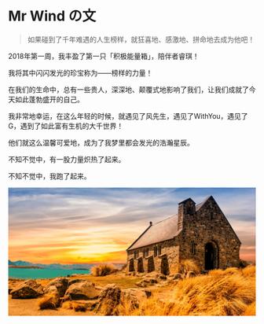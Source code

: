 # Mr Wind の文

> 如果碰到了千年难遇的人生榜样，就狂喜地、感激地、拼命地去成为他吧！

2018年第一周，我丰盈了第一只「积极能量箱」，陪伴者睿琪！

我将其中闪闪发光的珍宝称为——榜样的力量！

在我们的生命中，总有一些贵人，深深地、颠覆式地影响了我们，让我们成就了今天如此蓬勃盛开的自己。

我非常地幸运，在这么年轻的时候，就遇见了风先生，遇见了WithYou，遇见了G，遇到了如此富有生机的大千世界！

他们就这么温馨可爱地，成为了我梦里都会发光的浩瀚星辰。

不知不觉中，有一股力量炽热了起来。

不知不觉中，我跑了起来。



![](/assets/church-2464899_1280.jpg)

